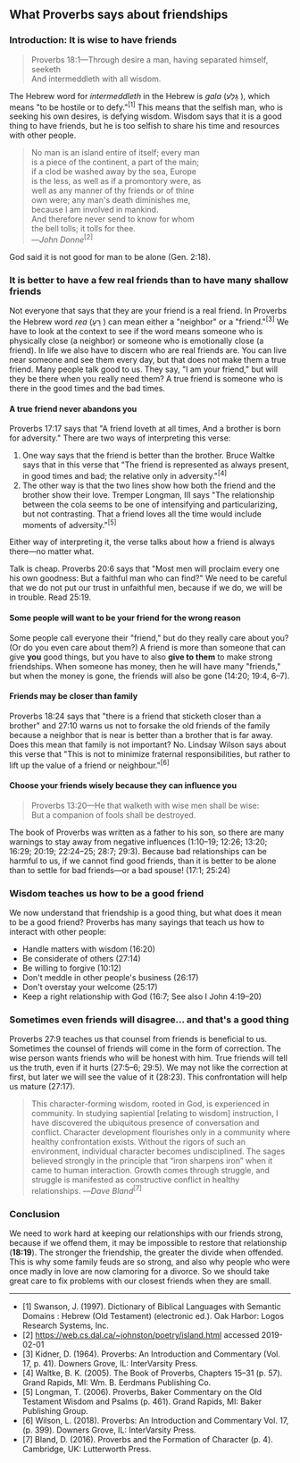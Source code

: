 ## What Proverbs says about friendships

### Introduction: It is wise to have friends

> Proverbs 18:1—Through desire a man, having separated himself, seeketh  
> And intermeddleth with all wisdom.

The Hebrew word for _intermeddleth_ in the Hebrew is _gala_ (גָּלַע ), which means "to be hostile or to defy."<sup>[1]</sup> This means that the selfish man, who is seeking his own desires, is defying wisdom. Wisdom says that it is a good thing to have friends, but he is too selfish to share his time and resources with other people.

> No man is an island entire of itself; every man   
> is a piece of the continent, a part of the main;  
> if a clod be washed away by the sea, Europe  
> is the less, as well as if a promontory were, as  
> well as any manner of thy friends or of thine  
> own were; any man's death diminishes me,  
> because I am involved in mankind.   
> And therefore never send to know for whom  
> the bell tolls; it tolls for thee.   
> —_John Donne_<sup>[2]</sup>

God said it is not good for man to be alone (Gen. 2:18).

### It is better to have a few real friends than to have many shallow friends

Not everyone that says that they are your friend is a real friend. In Proverbs the Hebrew word _rea_ (רֵעַ ) can mean either a "neighbor" or a "friend."<sup>[3]</sup> We have to look at the context to see if the word means someone who is physically close (a neighbor) or someone who is emotionally close (a friend). In life we also have to discern who are real friends are. You can live near someone and see them every day, but that does not make them a true friend. Many people talk good to us. They say, "I am your friend," but will they be there when you really need them? A true friend is someone who is there in the good times and the bad times.

<!--
> The significance of friends is found in their quality, not quantity.  
> Waltke, B. K. (2005). The Book of Proverbs, Chapters 15–31 (p. 97). Grand Rapids, MI: Wm. B. Eerdmans Publishing Co.
-->

#### A true friend never abandons you

Proverbs 17:17 says that "A friend loveth at all times, And a brother is born for adversity." There are two ways of interpreting this verse:

1. One way says that the friend is better than the brother. Bruce Waltke says that in this verse that "The friend is represented as always present, in good times and bad; the relative only in adversity."<sup>[4]</sup>
2. The other way is that the two lines show how both the friend and the brother show their love. Tremper Longman, III says "The relationship between the cola seems to be one of intensifying and particularizing, but not contrasting. That a friend loves all the time would include moments of adversity."<sup>[5]</sup>

Either way of interpreting it, the verse talks about how a friend is always there—no matter what.

Talk is cheap. Proverbs 20:6 says that "Most men will proclaim every one his own goodness: But a faithful man who can find?" We need to be careful that we do not put our trust in unfaithful men, because if we do, we will be in trouble. Read 25:19.

#### Some people will want to be your friend for the wrong reason

Some people call everyone their "friend," but do they really care about you? (Or do you even care about them?) A friend is more than someone that can give **you** good things, but you have to also **give to them** to make strong friendships. When someone has money, then he will have many "friends," but when the money is gone, the friends will also be gone (14:20; 19:4, 6–7).

<!--
> Economic survival was precarious in ancient Israel, and one needed the “insurance” of a true friend. One also needed such a friend in court.  
> Waltke, B. K. (2005). The Book of Proverbs, Chapters 15–31 (p. 97). Grand Rapids, MI: Wm. B. Eerdmans Publishing Co.

> The Romans quoted: Ubi amici, ibidem opes (= “where there are friends, there is wealth”)  
> Waltke, B. K. (2005). The Book of Proverbs, Chapters 15–31 (p. 100). Grand Rapids, MI: Wm. B. Eerdmans Publishing Co.
-->

#### Friends may be closer than family

Proverbs 18:24 says that "there is a friend that sticketh closer than a brother" and 27:10 warns us not to forsake the old friends of the family because a neighbor that is near is better than a brother that is far away. Does this mean that family is not important? No. Lindsay Wilson says about this verse that "This is not to minimize fraternal responsibilities, but rather to lift up the value of a friend or neighbour."<sup>[6]</sup>

#### Choose your friends wisely because they can influence you

> Proverbs 13:20—He that walketh with wise men shall be wise:  
> But a companion of fools shall be destroyed.

The book of Proverbs was written as a father to his son, so there are many warnings to stay away from negative influences (1:10–19; 12:26; 13:20; 16:29; 20:19; 22:24–25; 28:7; 29:3). Because bad relationships can be harmful to us, if we cannot find good friends, than it is better to be alone than to settle for bad friends—or a bad spouse! (17:1; 25:24)

### Wisdom teaches us how to be a good friend

We now understand that friendship is a good thing, but what does it mean to be a good friend? Proverbs has many sayings that teach us how to interact with other people:

* Handle matters with wisdom (16:20)
* Be considerate of others (27:14)
* Be willing to forgive (10:12)
* Don't meddle in other people's business (26:17)
* Don't overstay your welcome (25:17)
* Keep a right relationship with God (16:7; See also I John 4:19&ndash;20)

<!--
Heaping coals...

!! Proverbs 25:21–22 (KJV 1900)
      21       If thine enemy be hungry, give him bread to eat;
      And if he be thirsty, give him water to drink:
      22       For thou shalt heap coals of fire upon his head,
      And the LORD shall reward thee.
-->

### Sometimes even friends will disagree... and that's a good thing

Proverbs 27:9 teaches us that counsel from friends is beneficial to us. Sometimes the counsel of friends will come in the form of correction. The wise person wants friends who will be honest with him. True friends will tell us the truth, even if it hurts (27:5–6; 29:5). We may not like the correction at first, but later we will see the value of it (28:23). This confrontation will help us mature (27:17).

> This character-forming wisdom, rooted in God, is experienced in community. In studying sapiential [relating to wisdom] instruction, I have discovered the ubiquitous presence of conversation and conflict. Character development flourishes only in a community where healthy confrontation exists. Without the rigors of such an environment, individual character becomes undisciplined. The sages believed strongly in the principle that “iron sharpens iron” when it came to human interaction. Growth comes through struggle, and struggle is manifested as constructive conflict in healthy relationships.
> —_Dave Bland_<sup>[7]</sup>

### Conclusion

We need to work hard at keeping our relationships with our friends strong, because if we offend them, it may be impossible to restore that relationship (**18:19**). The stronger the friendship, the greater the divide when offended. This is why some family feuds are so strong, and also why people who were once madly in love are now clamoring for a divorce. So we should take great care to fix problems with our closest friends when they are small.

------------------------------------------------------------------------------------------

* [1] Swanson, J. (1997). Dictionary of Biblical Languages with Semantic Domains : Hebrew (Old Testament) (electronic ed.). Oak Harbor: Logos Research Systems, Inc.
* [2] https://web.cs.dal.ca/~johnston/poetry/island.html accessed 2019-02-01
* [3] Kidner, D. (1964). Proverbs: An Introduction and Commentary (Vol. 17, p. 41). Downers Grove, IL: InterVarsity Press.
* [4] Waltke, B. K. (2005). The Book of Proverbs, Chapters 15–31 (p. 57). Grand Rapids, MI: Wm. B. Eerdmans Publishing Co.
* [5] Longman, T. (2006). Proverbs, Baker Commentary on the Old Testament Wisdom and Psalms (p. 461). Grand Rapids, MI: Baker Publishing Group.
* [6] Wilson, L. (2018). Proverbs: An Introduction and Commentary Vol. 17, (p. 399). Downers Grove, IL: InterVarsity Press.
* [7] Bland, D. (2016). Proverbs and the Formation of Character (p. 4). Cambridge, UK: 	Lutterworth Press.

